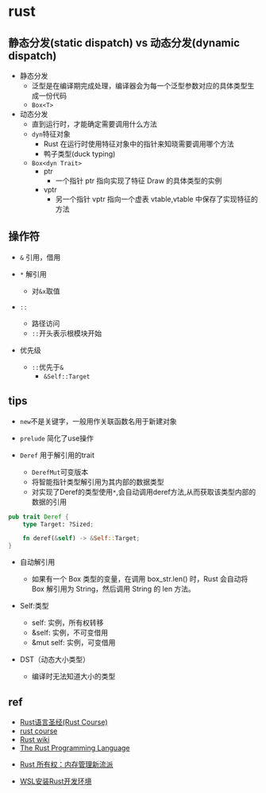
# rust



## 静态分发(static dispatch) vs 动态分发(dynamic dispatch)
+ 静态分发
    + 泛型是在编译期完成处理，编译器会为每一个泛型参数对应的具体类型生成一份代码
    + `Box<T>`
+ 动态分发
    + 直到运行时，才能确定需要调用什么方法
    + `dyn`特征对象
        + Rust 在运行时使用特征对象中的指针来知晓需要调用哪个方法
        + 鸭子类型(duck typing)
    + `Box<dyn Trait>`
        + ptr
            + 一个指针 ptr 指向实现了特征 Draw 的具体类型的实例
        + vptr
            + 另一个指针 vptr 指向一个虚表 vtable,vtable 中保存了实现特征的方法

## 操作符
+ `&` 引用，借用
+ `*` 解引用
    + 对`&x`取值


+ `::`
    + 路径访问
    + `::`开头表示根模块开始

+ 优先级
    + `::`优先于`&`
        + `&Self::Target`

## tips
+ `new`不是关键字，一般用作关联函数名用于新建对象
+ `prelude` 简化了use操作


+ `Deref` 用于解引用的trait
    + `DerefMut`可变版本
    + 将智能指针类型解引用为其内部的数据类型
    + 对实现了Deref的类型使用`*`,会自动调用deref方法,从而获取该类型内部的数据的引用
```rust
pub trait Deref {
    type Target: ?Sized;

    fn deref(&self) -> &Self::Target;
}
```

+ 自动解引用
    + 如果有一个 Box<String> 类型的变量，在调用 box_str.len() 时，Rust 会自动将 Box<String> 解引用为 String，然后调用 String 的 len 方法。



+ Self:类型
    + self: 实例，所有权转移
    + &self: 实例，不可变借用
    + &mut self: 实例，可变借用

+ DST（动态大小类型）
    + 编译时无法知道大小的类型



## ref
+ [Rust语言圣经(Rust Course)](https://course.rs/first-try/intro.html)
+ [rust course](https://github.com/sunface/rust-course)
+ [Rust wiki](https://learnku.com/rust/wikis/29014S)
+ [The Rust Programming Language](https://doc.rust-lang.org/book/)
<!-- details -->
+ [Rust 所有权：内存管理新流派](https://juejin.cn/post/6844903509087764488)

<!-- install -->
+ [WSL安装Rust开发环境](http://www.voycn.com/article/wslanzhuangrustkaifahuanjing)
